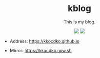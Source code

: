 <div align="center">
<h1>kblog</h1>
<p>This is my blog.</p>
<img src="https://flat.badgen.net/badge/code%20style/prettier?color=4caf50">
<img src="https://flat.badgen.net/badge/license/Unlicense%20+%20CC0?color=4caf50">
</div>

* Address: <https://kkocdko.github.io>

* Mirror: <https://kkocdko.now.sh>
